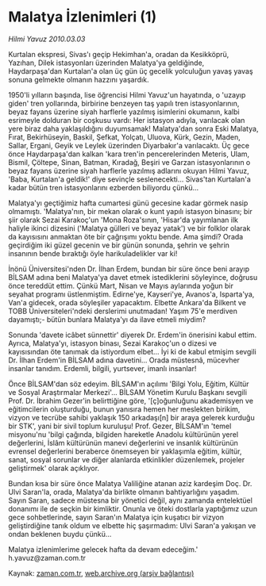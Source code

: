 # Malatya İzlenimleri (1)

*Hilmi Yavuz 2010.03.03*

<tr><td class="metin" colspan="2" style="padding-top: 20px; padding-left: 5px; ">Kurtalan ekspresi, Sivas'ı geçip Hekimhan'a, oradan da Kesikköprü, Yazıhan, Dilek istasyonları üzerinden Malatya'ya geldiğinde, Haydarpaşa'dan Kurtalan'a olan üç gün üç gecelik yolculuğun yavaş yavaş sonuna gelmekte olmanın hazzını yaşardık.</td></tr><tr><td class="metin" colspan="2" style="padding-top: 20px; padding-left: 5px; "><p> 1950'li yılların başında, lise öğrencisi Hilmi Yavuz'un hayatında, o 'uzayıp giden' tren yollarında, birbirine benzeyen taş yapılı tren istasyonlarının, beyaz fayans üzerine siyah harflerle yazılmış isimlerini okumanın, kalbi esrimeyle dolduran bir coşkusu vardı: Her istasyon adıyla, varılacak olan yere biraz daha yaklaşıldığını duyumsamak! Malatya'dan sonra Eski Malatya, Fırat, Bekirhüseyin, Baskil, Şefkat, Yolçatı, Uluova, Kürk, Gezin, Maden, Sallar, Ergani, Geyik ve Leylek üzerinden Diyarbakır'a varılacaktı. Üç gece önce Haydarpaşa'dan kalkan 'kara tren'in pencerelerinden Meteris, Ulam, Bismil, Çöltepe, Sinan, Batman, Kıradağ, Beşiri ve Garzan istasyonlarının o beyaz fayans üzerine siyah harflerle yazılmış adlarını okuyan Hilmi Yavuz, 'Baba, Kurtalan'a geldik!' diye sevinçle seslenecekti... Sivas'tan Kurtalan'a kadar bütün tren istasyonlarını ezberden biliyordu çünkü...
<p>Malatya'yı geçtiğimiz hafta cumartesi günü gecesine kadar görmek nasip olmamıştı. 'Malatya'nın, bir mekan olarak o kunt yapılı istasyon binasını; bir şiir olarak Sezai Karakoç'un 'Mona Roza'sının, 'Hisar'da yayımlanan ilk haliyle ikinci dizesini ('Malatya gülleri ve beyaz yatak') ve bir folklor olarak da kayısısını anmaktan öte bir çağrışımı yoktu bende. Ama şimdi? Orada geçirdiğim iki güzel gecenin ve bir günün sonunda, şehrin ve şehrin insanının bende bıraktığı öyle harikuladelikler var ki!
<p>İnönü Üniversitesi'nden Dr. İlhan Erdem, bundan bir süre önce beni arayıp BİLSAM adına beni Malatya'ya davet etmek istediklerini söyleyince, doğrusu önce tereddüt ettim. Çünkü Mart, Nisan ve Mayıs aylarında yoğun bir seyahat programı üstlenmiştim. Edirne'ye, Kayseri'ye, Avanos'a, Isparta'ya, Van'a gidecek, orada söyleşiler yapacaktım. Elbette Ankara'da Bilkent ve TOBB Üniversiteleri'ndeki derslerimi unutmadan! Yaşım 75'e merdiven dayamıştı;- bütün bunlara Malatya'yı da ilave etmeli miydim?
<p>Sonunda 'davete icâbet sünnettir' diyerek Dr. Erdem'in önerisini kabul ettim. Ayrıca, Malatya'yı, istasyon binası, Sezai Karakoç'un o dizesi ve kayısısından öte tanımak da istiyordum elbet... İyi ki de kabul etmişim sevgili Dr. İlhan Erdem'in BİLSAM adına davetini... Orada müstesnâ, mücevher insanlar tanıdım. Erdemli, bilgili, yurtsever, imanlı insanlar!
<p>Önce BİLSAM'dan söz edeyim. BİLSAM'ın açılımı 'Bilgi Yolu, Eğitim, Kültür ve Sosyal Araştırmalar Merkezi'... BİLSAM Yönetim Kurulu Başkanı sevgili Prof. Dr. İbrahim Gezer'in belirttiğine göre, '[ç]oğunluğunu akademisyen ve eğitimcilerin oluşturduğu, bunun yanısıra hemen her meslekten birikim, vizyon ve tecrübe sahibi yaklaşık 150 arkadaşı[n] bir araya gelerek kurduğu bir STK', yani bir sivil toplum kuruluşu! Prof. Gezer, BİLSAM'ın 'temel misyonu'nu 'bilgi çağında, bilgiden hareketle Anadolu kültürünün yerel değerlerini, İslâm kültürünün manevi değerlerini ve insanlık kültürünün evrensel değerlerini beraberce önemseyen bir yaklaşımla eğitim, kültür, sanat, sosyal sorunlar ve diğer alanlarda etkinlikler düzenlemek, projeler geliştirmek' olarak açıklıyor.
<p>Bundan kısa bir süre önce Malatya Valiliğine atanan aziz kardeşim Doç. Dr. Ulvi Saran'la, orada, Malatya'da birlikte olmanın bahtiyarlığını yaşadım. Sayın Saran, sadece müstesna bir yönetici değil, aynı zamanda entelektüel donanımı ile de seçkin bir kimliktir. Onunla ve öteki dostlarla yaptığımız uzun gece sohbetlerinde, sayın Saran'ın Malatya için kuşatıcı bir vizyon geliştirdiğine tanık oldum ve elbette hiç şaşırmadım: Ulvi Saran'a yakışan ve ondan beklenen buydu çünkü...
<p>Malatya izlenimlerime gelecek hafta da devam edeceğim.' h.yavuz@zaman.com.tr<br/></p></p></p></p></p></p></p></td></tr>

Kaynak: [zaman.com.tr](http://zaman.com.tr/yazar.do?yazino=957370), [web.archive.org (arşiv bağlantısı)](http://web.archive.org/web/20100312094901/http://www.zaman.com.tr:80/yazar.do?yazino=957370)
